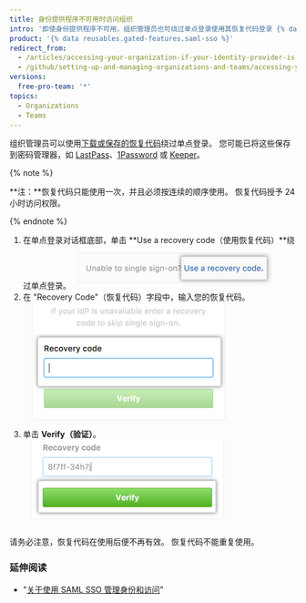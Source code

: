 ```yaml
---
title: 身份提供程序不可用时访问组织
intro: '即使身份提供程序不可用，组织管理员也可绕过单点登录使用其恢复代码登录 {% data variables.product.product_name %}。'
product: '{% data reusables.gated-features.saml-sso %}'
redirect_from:
  - /articles/accessing-your-organization-if-your-identity-provider-is-unavailable
  - /github/setting-up-and-managing-organizations-and-teams/accessing-your-organization-if-your-identity-provider-is-unavailable
versions:
  free-pro-team: '*'
topics:
  - Organizations
  - Teams
---
```


组织管理员可以使用[下载或保存的恢复代码](/articles/downloading-your-organization-s-saml-single-sign-on-recovery-codes)绕过单点登录。 您可能已将这些保存到密码管理器，如 [LastPass](https://lastpass.com/)、[1Password](https://1password.com/) 或 [Keeper](https://keepersecurity.com/)。

{% note %}

**注：**恢复代码只能使用一次，并且必须按连续的顺序使用。 恢复代码授予 24 小时访问权限。

{% endnote %}

1. 在单点登录对话框底部，单击 **Use a recovery code（使用恢复代码）**绕过单点登录。 ![用于输入恢复代码的链接](/assets/images/help/saml/saml_use_recovery_code.png)
2. 在 "Recovery Code"（恢复代码）字段中，输入您的恢复代码。 ![无法输入恢复代码](/assets/images/help/saml/saml_recovery_code_entry.png)
3. 单击 **Verify（验证）**。 ![用于确认恢复代码的按钮](/assets/images/help/saml/saml_verify_recovery_codes.png)

请务必注意，恢复代码在使用后便不再有效。 恢复代码不能重复使用。

### 延伸阅读

- "[关于使用 SAML SSO 管理身份和访问](/articles/about-identity-and-access-management-with-saml-single-sign-on)"
